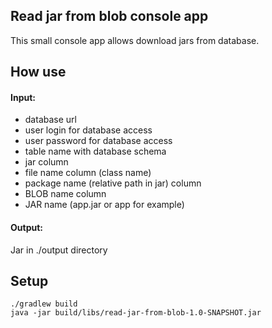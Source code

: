 ## Read jar from blob console app
This small console app allows download jars from database.

## How use
#### Input:
- database url
- user login for database access
- user password for database access
- table name with database schema
- jar column
- file name column (class name)
- package name (relative path in jar) column
- BLOB name column 
- JAR name (app.jar or app for example)

#### Output:
Jar in ./output directory

## Setup
```
./gradlew build
java -jar build/libs/read-jar-from-blob-1.0-SNAPSHOT.jar
```
